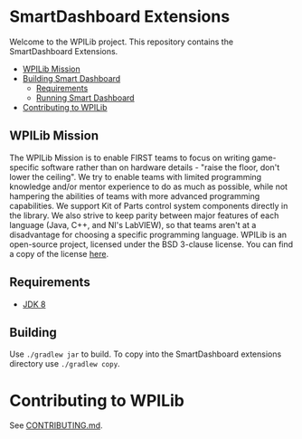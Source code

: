 # SmartDashboard Extensions

Welcome to the WPILib project. This repository contains the SmartDashboard Extensions.

- [WPILib Mission](#wpilib-mission)
- [Building Smart Dashboard](#building-smart-dashboard)
    - [Requirements](#requirements)
    - [Running Smart Dashboard](#running)
- [Contributing to WPILib](#contributing-to-wpilib)

## WPILib Mission

The WPILib Mission is to enable FIRST teams to focus on writing game-specific software rather than on hardware details - "raise the floor, don't lower the ceiling". We try to enable teams with limited programming knowledge and/or mentor experience to do as much as possible, while not hampering the abilities of teams with more advanced programming capabilities. We support Kit of Parts control system components directly in the library. We also strive to keep parity between major features of each language (Java, C++, and NI's LabVIEW), so that teams aren't at a disadvantage for choosing a specific programming language. WPILib is an open-source project, licensed under the BSD 3-clause license. You can find a copy of the license [here](BSD_License_for_WPILib_code.txt).

## Requirements
- [JDK 8](http://www.oracle.com/technetwork/java/javase/downloads/index.html)

## Building

Use `./gradlew jar` to build.  To copy into the SmartDashboard extensions directory use `./gradlew copy`.

# Contributing to WPILib

See [CONTRIBUTING.md](CONTRIBUTING.md).
